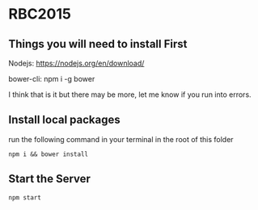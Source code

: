# RBC2015

## Things you will need to install First

Nodejs: https://nodejs.org/en/download/

bower-cli: npm i -g bower

I think that is it but there may be more, let me know if you run into errors.

## Install local packages
run the following command in your terminal in the root of this folder

`npm i && bower install`

## Start the Server

`npm start`
